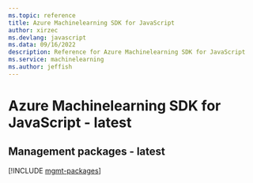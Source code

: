 ```yaml
---
ms.topic: reference
title: Azure Machinelearning SDK for JavaScript
author: xirzec
ms.devlang: javascript
ms.data: 09/16/2022
description: Reference for Azure Machinelearning SDK for JavaScript
ms.service: machinelearning
ms.author: jeffish
---
```

# Azure Machinelearning SDK for JavaScript - latest

## Management packages - latest
[!INCLUDE [mgmt-packages](machinelearning-mgmt-index.md)]